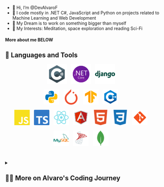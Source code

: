 - 👋 Hi, I’m @DevAlvaroF
- 👀 I code mostly in .NET C#, JavaScript and Python on projects related to Machine Learning and Web Development
- 🌱 My Dream is to work on something bigger than myself
- 💞️ My Interests: Meditation, space exploration and reading Sci-Fi

#### More about me BELOW

<!---
DevAlvaroF/DevAlvaroF is a ✨ special ✨ repository because its `README.md` (this file) appears on your GitHub profile.
You can click the Preview link to take a look at your changes.
--->


## 🧰 Languages and Tools

<div>
<div align="center">
<img align="center" alt="C#" width="65px" style="padding-right:10px;" src="./src/c-sharp.svg" />
<img align="center" alt="ASP .NET" width="65px" style="padding-right:10px;" src="./src/net.svg" />
<img align="center" alt="Django" width="65px" style="padding-right:10px;" src="./src/django.svg" />
<!-- <img align="left" alt="NodeJS" width="30px" style="padding-right:10px;" src="./src/nodejs.svg" /> -->
</div>

<br />

<div align="center">
<img align="center" alt="Python" width="50px" style="padding-right:10px;" src="./src/python.svg" />
<img align="center" alt="Pytorch" width="50px" style="padding-right:10px;" src="./src/pytorch.svg" />
<img align="center" alt="Tensorflow" width="50px" style="padding-right:10px;" src="./src/tensorflow.svg" />
<img align="center" alt="C++" width="50px" style="padding-right:10px;" src="./src/cpp.svg" />
<!--<img align="center" alt="C" width="50px" style="padding-right:10px;" src="./src/c.svg" />-->
</div>
<br />





<div align="center">
<img align="center" alt="JavaScript" width="50px" style="padding-right:10px;" src="./src/javascript.svg" />
<img align="center" alt="TypeScript" width="50px" style="padding-right:10px;" src="./src/typescript.svg" />
<img align="center" alt="React" width="50px" style="padding-right:10px;" src="./src/react.svg" />
<img align="center" alt="Angular" width="50px" style="padding-right:10px;" src="./src/angular.svg" />
<img align="center" alt="HTML" width="50px" style="padding-right:10px;" src="./src/html.svg" />
<img align="center" alt="CSS" width="50px" style="padding-right:10px;" src="./src/css.svg" />
<img align="center" alt="Git" width="50px" style="padding-right:10px;" src="./src/git.svg" />
</div>
<br />

<div align="center">
<img align="center" alt="MySQL" width="50px" style="padding-right:10px;" src="./src/mysql.svg"/>
<img align="center" alt="Microsoft SQL Server" width="50px" style="padding-right:10px;" src="./src/microsoft-sql-server.svg"/>
<img align="center" alt="MongoDB" width="50px" style="padding-right:10px;" src="./src/mongodb.svg"/>
<!-- <img align="left" alt="Graphql" width="50px" style="padding-right:10px;" src="./src/graphql.svg"/> -->
</div>
<br />

</div>


##
<details>
 <summary><h2>👨‍💻 More on Alvaro's Coding Journey</h2></summary>
I started coding during my bacherlor´s degree with C ad C++ mostly for Robotics and Kinect. Following that I worked on SAP with SQL databases. <br />
For my Master's Degree I focused on Image Processing with traditional Machinel Learning and Deep Learning applications with Pythonn. The search for new frameworks lead me to JavaScript as it allows flexibility and implementation on different servers (along with the typed implementation TypeScript).
I would like to focus on real data applications and flexible technologies to deploy AI algorithms and so I have dwelved into Node.js to achieve this.


